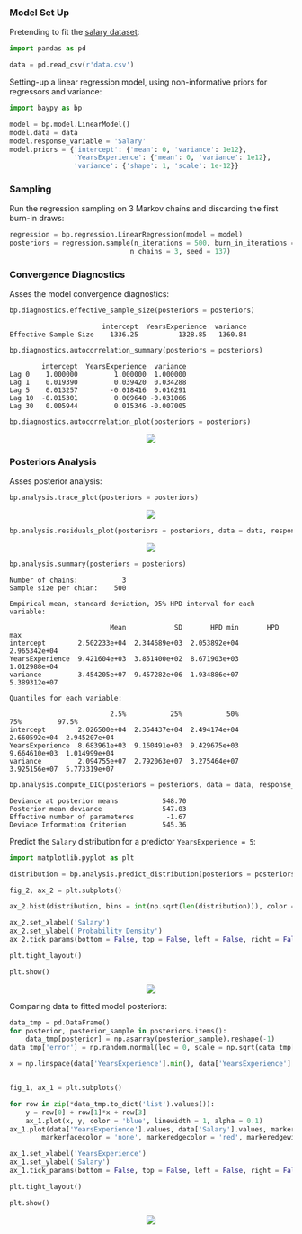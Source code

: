 ### Model Set Up

Pretending to fit the [salary dataset](https://github.com/AndreaBlengino/GibbsSampler/blob/master/examples/salary/data.csv):

```python
import pandas as pd

data = pd.read_csv(r'data.csv')
```

Setting-up a linear regression model, using non-informative priors for
regressors and variance:

```python
import baypy as bp

model = bp.model.LinearModel()
model.data = data
model.response_variable = 'Salary'
model.priors = {'intercept': {'mean': 0, 'variance': 1e12},
                'YearsExperience': {'mean': 0, 'variance': 1e12},
                'variance': {'shape': 1, 'scale': 1e-12}}
```

### Sampling

Run the regression sampling on 3 Markov chains and discarding the first 
burn-in draws:

```python
regression = bp.regression.LinearRegression(model = model)
posteriors = regression.sample(n_iterations = 500, burn_in_iterations = 50, 
                              n_chains = 3, seed = 137)
```

### Convergence Diagnostics

Asses the model convergence diagnostics:

```python
bp.diagnostics.effective_sample_size(posteriors = posteriors)
```
```
                       intercept  YearsExperience  variance
Effective Sample Size    1336.25          1328.85   1360.84
```

```python
bp.diagnostics.autocorrelation_summary(posteriors = posteriors)
```
```
        intercept  YearsExperience  variance
Lag 0    1.000000         1.000000  1.000000
Lag 1    0.019390         0.039420  0.034288
Lag 5    0.013257        -0.018416  0.016291
Lag 10  -0.015301         0.009640 -0.031066
Lag 30   0.005944         0.015346 -0.007005
```

```python
bp.diagnostics.autocorrelation_plot(posteriors = posteriors)
```

<p align="center">
    <img src="images/autocorrelation_plot.png">
</p>

### Posteriors Analysis

Asses posterior analysis:

```python
bp.analysis.trace_plot(posteriors = posteriors)
```

<p align="center">
    <img src="images/trace_plot.png">
</p>

```python
bp.analysis.residuals_plot(posteriors = posteriors, data = data, response_variable = 'y')
```

<p align="center">
    <img src="images/residuals_plot.png">
</p>

```python
bp.analysis.summary(posteriors = posteriors)
```
```
Number of chains:           3
Sample size per chian:    500

Empirical mean, standard deviation, 95% HPD interval for each variable:

                         Mean            SD       HPD min       HPD max
intercept        2.502233e+04  2.344689e+03  2.053892e+04  2.965342e+04
YearsExperience  9.421604e+03  3.851400e+02  8.671903e+03  1.012988e+04
variance         3.454205e+07  9.457282e+06  1.934886e+07  5.389312e+07

Quantiles for each variable:

                         2.5%           25%           50%           75%         97.5%
intercept        2.026500e+04  2.354437e+04  2.494174e+04  2.660592e+04  2.945207e+04
YearsExperience  8.683961e+03  9.160491e+03  9.429675e+03  9.664610e+03  1.014999e+04
variance         2.094755e+07  2.792063e+07  3.275464e+07  3.925156e+07  5.773319e+07
```

```python
bp.analysis.compute_DIC(posteriors = posteriors, data = data, response_variable = 'y')
```
```
Deviance at posterior means           548.70
Posterior mean deviance               547.03
Effective number of parameteres        -1.67
Deviace Information Criterion         545.36
```

Predict the `Salary` distribution for a predictor `YearsExperience = 5`:

```python
import matplotlib.pyplot as plt

distribution = bp.analysis.predict_distribution(posteriors = posteriors, predictors = {'YearsExperience': 5})

fig_2, ax_2 = plt.subplots()

ax_2.hist(distribution, bins = int(np.sqrt(len(distribution))), color = 'blue', alpha = 0.5, density = True)

ax_2.set_xlabel('Salary')
ax_2.set_ylabel('Probability Density')
ax_2.tick_params(bottom = False, top = False, left = False, right = False)

plt.tight_layout()

plt.show()
```

<p align="center">
    <img src="images/predict_distribution.png">
</p>

Comparing data to fitted model posteriors:

```python
data_tmp = pd.DataFrame()
for posterior, posterior_sample in posteriors.items():
    data_tmp[posterior] = np.asarray(posterior_sample).reshape(-1)
data_tmp['error'] = np.random.normal(loc = 0, scale = np.sqrt(data_tmp['variance']), size = len(data_tmp))

x = np.linspace(data['YearsExperience'].min(), data['YearsExperience'].max(), 50)


fig_1, ax_1 = plt.subplots()

for row in zip(*data_tmp.to_dict('list').values()):
    y = row[0] + row[1]*x + row[3]
    ax_1.plot(x, y, color = 'blue', linewidth = 1, alpha = 0.1)
ax_1.plot(data['YearsExperience'].values, data['Salary'].values, marker = 'o', linestyle = '',
        markerfacecolor = 'none', markeredgecolor = 'red', markeredgewidth = 1.2)

ax_1.set_xlabel('YearsExperience')
ax_1.set_ylabel('Salary')
ax_1.tick_params(bottom = False, top = False, left = False, right = False)

plt.tight_layout()

plt.show()
```

<p align="center">
    <img src="images/data_vs_model.png">
</p>
